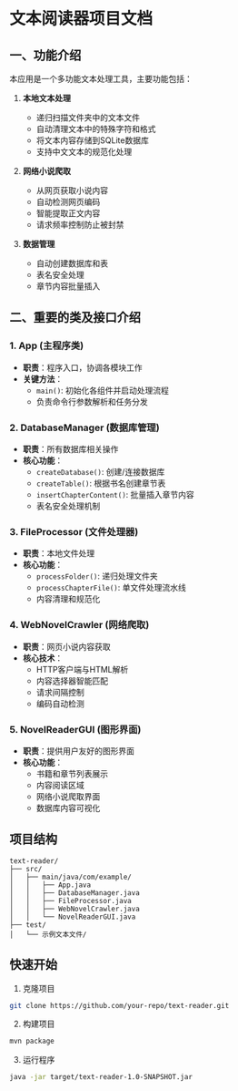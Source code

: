 # 文本阅读器项目文档

## 一、功能介绍

本应用是一个多功能文本处理工具，主要功能包括：

1. **本地文本处理**
   - 递归扫描文件夹中的文本文件
   - 自动清理文本中的特殊字符和格式
   - 将文本内容存储到SQLite数据库
   - 支持中文文本的规范化处理

2. **网络小说爬取**
   - 从网页获取小说内容
   - 自动检测网页编码
   - 智能提取正文内容
   - 请求频率控制防止被封禁

3. **数据管理**
   - 自动创建数据库和表
   - 表名安全处理
   - 章节内容批量插入

## 二、重要的类及接口介绍

### 1. App (主程序类)
- **职责**：程序入口，协调各模块工作
- **关键方法**：
  - `main()`: 初始化各组件并启动处理流程
  - 负责命令行参数解析和任务分发

### 2. DatabaseManager (数据库管理)
- **职责**：所有数据库相关操作
- **核心功能**：
  - `createDatabase()`: 创建/连接数据库
  - `createTable()`: 根据书名创建章节表
  - `insertChapterContent()`: 批量插入章节内容
  - 表名安全处理机制

### 3. FileProcessor (文件处理器)
- **职责**：本地文件处理
- **核心功能**：
  - `processFolder()`: 递归处理文件夹
  - `processChapterFile()`: 单文件处理流水线
  - 内容清理和规范化

### 4. WebNovelCrawler (网络爬取)
- **职责**：网页小说内容获取
- **核心技术**：
  - HTTP客户端与HTML解析
  - 内容选择器智能匹配
  - 请求间隔控制
  - 编码自动检测

### 5. NovelReaderGUI (图形界面)
- **职责**：提供用户友好的图形界面
- **核心功能**：
  - 书籍和章节列表展示
  - 内容阅读区域
  - 网络小说爬取界面
  - 数据库内容可视化

## 项目结构

```
text-reader/
├── src/
│   ├── main/java/com/example/
│   │   ├── App.java
│   │   ├── DatabaseManager.java
│   │   ├── FileProcessor.java
│   │   ├── WebNovelCrawler.java
│   │   └── NovelReaderGUI.java
├── test/
│   └── 示例文本文件/
```

## 快速开始

1. 克隆项目
```bash
git clone https://github.com/your-repo/text-reader.git
```

2. 构建项目
```bash
mvn package
```

3. 运行程序
```bash
java -jar target/text-reader-1.0-SNAPSHOT.jar
```



